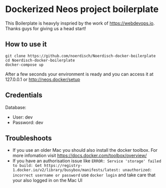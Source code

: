 # Dockerized Neos project boilerplate

This Boilerplate is heavyly inspried by the work of https://webdevops.io.
Thanks guys for giving us a head start!

## How to use it

    git clone https://github.com/noerdisch/Noerdisch-docker-boilerplate
    cd Noerdisch-docker-boilerplate
    docker-compose up

After a few seconds your environment is ready and you can access it at 127.0.0.1 or http://neos.docker/setup

## Credentials

Database:

* User: dev
* Password: dev

## Troubleshoots

* If you use an older Mac you should also install the docker toolbox.
For more infomation visit https://docs.docker.com/toolbox/overview/
* If you have an authorisation issue like ```ERROR: Service 'storage' failed to build: Get https://registry-1.docker.io/v2/library/busybox/manifests/latest: unauthorized: incorrect username or password```
use ```docker login``` and take care that your also logged in on the Mac UI

